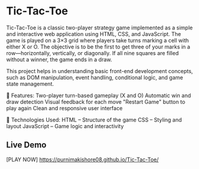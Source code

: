 # Tic-Tac-Toe
Tic-Tac-Toe is a classic two-player strategy game implemented as a simple and interactive web application using HTML, CSS, and JavaScript. The game is played on a 3×3 grid where players take turns marking a cell with either X or O. The objective is to be the first to get three of your marks in a row—horizontally, vertically, or diagonally. If all nine squares are filled without a winner, the game ends in a draw.

This project helps in understanding basic front-end development concepts, such as DOM manipulation, event handling, conditional logic, and game state management.

🔹 Features:
Two-player turn-based gameplay (X and O)
Automatic win and draw detection
Visual feedback for each move
"Restart Game" button to play again
Clean and responsive user interface

🔹 Technologies Used:
HTML – Structure of the game
CSS – Styling and layout
JavaScript – Game logic and interactivity

## Live Demo
[PLAY NOW] https://purnimakishore08.github.io/Tic-Tac-Toe/
